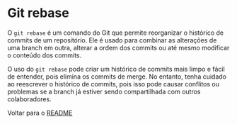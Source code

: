 # Git rebase

O `git rebase` é um comando do Git que permite reorganizar o histórico de commits de um repositório. Ele é usado para combinar as alterações de uma branch em outra, alterar a ordem dos commits ou até mesmo modificar o conteúdo dos commits.

O uso do `git rebase` pode criar um histórico de commits mais limpo e fácil de entender, pois elimina os commits de merge. No entanto, tenha cuidado ao reescrever o histórico de commits, pois isso pode causar conflitos ou problemas se a branch já estiver sendo compartilhada com outros colaboradores.

Voltar para o [README](/README.md)
